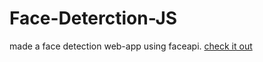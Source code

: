 # Face-Deterction-JS
made a face detection web-app using faceapi.
 [check it out](https://sushantsharma08.github.io/Face-Deterction-JS/)
